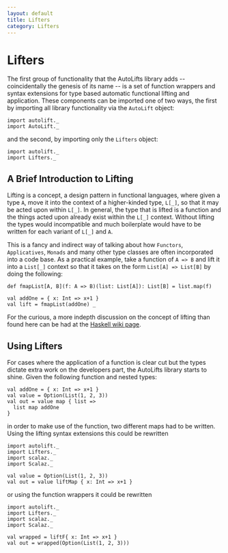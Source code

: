 ```yaml
---
layout: default
title: Lifters
category: Lifters
---
```

# Lifters

The first group of functionality that the AutoLifts library adds -- coincidentally the genesis of its name -- is a set of function wrappers and syntax extensions for type based automatic functional lifting and application. These components can be imported one of two ways, the first by importing all library functionality via the `AutoLift` object:

```tut:silent
import autolift._
import AutoLift._
```

and the second, by importing only the `Lifters` object:

```tut:silent
import autolift._
import Lifters._
```

## A Brief Introduction to Lifting

Lifting is a concept, a design pattern in functional languages, where given a type `A`, move it into the context of a higher-kinded type, `L[_]`, so that it may be acted upon within `L[_]`. In general, the type that is lifted is a function and the things acted upon already exist within the `L[_]` context. Without lifting the types would incompatible and much boilerplate would have to be written for each variant of `L[_]` and `A`. 

This is a fancy and indirect way of talking about how `Functors`, `Applicatives`, `Monads` and many other type classes are often incorporated into a code base. As a practical example, take a function of `A => B` and lift it into a `List[_]` context so that it takes on the form `List[A] => List[B]` by doing the following:

```tut:silent
def fmapList[A, B](f: A => B)(list: List[A]): List[B] = list.map(f)

val addOne = { x: Int => x+1 }
val lift = fmapList(addOne) _
```

For the curious, a more indepth discussion on the concept of lifting than found here can be had at the [Haskell wiki page](https://wiki.haskell.org/Lifting).

## Using Lifters

For cases where the application of a function is clear cut but the types dictate extra work on the developers part, the AutoLifts library starts to shine. Given the following function and nested types:

```tut:silent
val addOne = { x: Int => x+1 }
val value = Option(List(1, 2, 3))
val out = value map { list =>
  list map addOne
}
```

in order to make use of the function, two different maps had to be written. Using the lifting syntax extensions this could be rewritten

```tut:silent
import autolift._
import Lifters._
import scalaz._
import Scalaz._

val value = Option(List(1, 2, 3))
val out = value liftMap { x: Int => x+1 }
```

or using the function wrappers it could be rewritten

```tut:silent
import autolift._
import Lifters._
import scalaz._
import Scalaz._

val wrapped = liftF{ x: Int => x+1 }
val out = wrapped(Option(List(1, 2, 3)))
```

